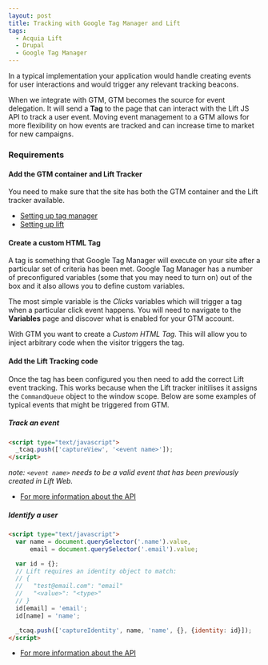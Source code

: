 ```yaml
---
layout: post
title: Tracking with Google Tag Manager and Lift
tags:
  - Acquia Lift
  - Drupal
  - Google Tag Manager
---
```


In a typical implementation your application would handle creating events for user interactions and would trigger any relevant tracking beacons.

When we integrate with GTM, GTM becomes the source for event delegation. It will send a **Tag** to the page that can interact with the Lift JS API to track a user event. Moving event management to a GTM allows for more flexibility on how events are tracked and can increase time to market for new campaigns.

### Requirements

#### Add the GTM container and Lift Tracker

You need to make sure that the site has both the GTM container and the Lift tracker available.

- [Setting up tag manager](https://support.google.com/tagmanager/answer/6103696?hl=en)
- [Setting up lift](https://docs.acquia.com/lift/offers/tracker/add)

#### Create a custom HTML Tag

A tag is something that Google Tag Manager will execute on your site after a particular set of criteria has been met. Google Tag Manager has a number of preconfigured variables (some that you may need to turn on) out of the box and it also allows you to define custom variables.

The most simple variable is the _Clicks_ variables which will trigger a tag when a particular click event happens. You will need to navigate to the **Variables** page and discover what is enabled for your GTM account.

With GTM you want to create a _Custom HTML Tag_. This will allow you to inject arbitrary code when the visitor triggers the tag.

#### Add the Lift Tracking code

Once the tag has been configured you then need to add the correct Lift event tracking. This works because when the Lift tracker initilises it assigns the `CommandQueue` object to the window scope. Below are some examples of typical events that might be triggered from GTM.

##### **Track an event**

``` html
<script type="text/javascript">
  _tcaq.push(['captureView', '<event name>']);
</script>
```

_note: `<event name>` needs to be a valid event that has been previously created in Lift Web._

- [For more information about the API](https://docs.acquia.com/lift/javascript/view)


##### **Identify a user**

``` html
<script type="text/javascript">
  var name = document.querySelector('.name').value,
      email = document.querySelector('.email').value;

  var id = {};
  // Lift requires an identity object to match:
  // {
  //   "test@email.com": "email"
  //   "<value>": "<type>"
  // }
  id[email] = 'email';
  id[name] = 'name';

  _tcaq.push(['captureIdentity', name, 'name', {}, {identity: id}]);
</script>
```

- [For more information about the API](https://docs.acquia.com/lift/javascript/identity)
